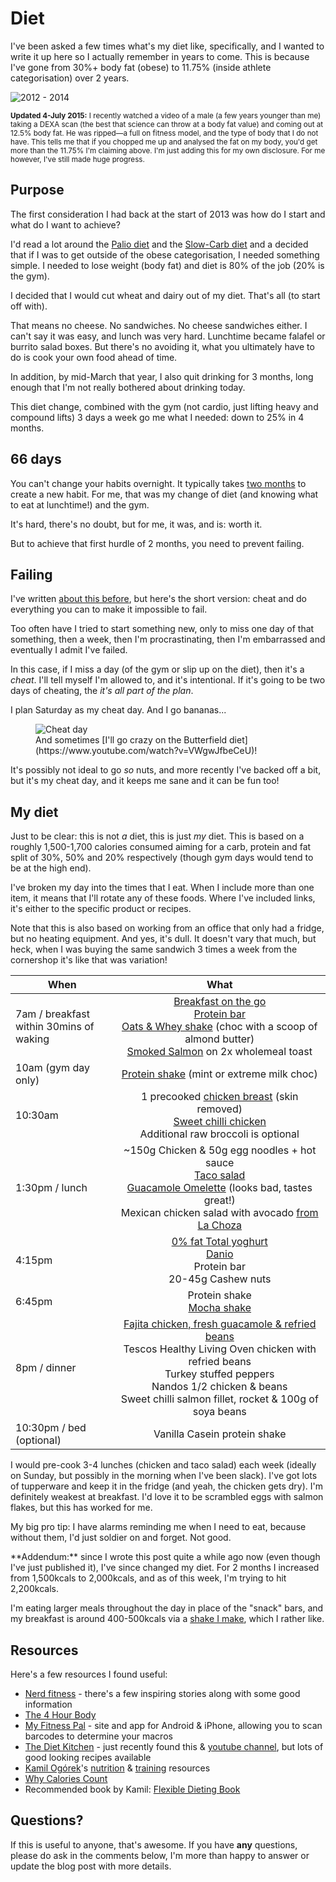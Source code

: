 # Diet

I've been asked a few times what's my diet like, specifically, and I wanted to write it up here so I actually remember in years to come. This is because I've gone from 30%+ body fat (obese) to 11.75% (inside athlete categorisation) over 2 years.

<!--more-->

![2012 - 2014](/images/2012-2014.jpg)

<div class="update"><small><strong>Updated 4-July 2015:</strong> I recently watched a video of a male (a few years younger than me) taking a DEXA scan (the best that science can throw at a body fat value) and coming out at 12.5% body fat. He was ripped—a full on fitness model, and the type of body that I do not have. This tells me that if you chopped me up and analysed the fat on my body, you'd get more than the 11.75% I'm claiming above. I'm just adding this for my own disclosure. For me however, I've still made huge progress.</small></div>

## Purpose

The first consideration I had back at the start of 2013 was how do I start and what do I want to achieve?

I'd read a lot around the [Palio diet](http://en.wikipedia.org/wiki/Paleolithic_diet) and the [Slow-Carb diet](http://en.wikipedia.org/wiki/Slow-Carb_Diet) and a decided that if I was to get outside of the obese categorisation, I needed something simple. I needed to lose weight (body fat) and diet is 80% of the job (20% is the gym).

I decided that I would cut wheat and dairy out of my diet. That's all (to start off with).

That means no cheese. No sandwiches. No cheese sandwiches either. I can't say it was easy, and lunch was very hard. Lunchtime became falafel or burrito salad boxes. But there's no avoiding it, what you ultimately have to do is cook your own food ahead of time.

In addition, by mid-March that year, I also quit drinking for 3 months, long enough that I'm not really bothered about drinking today.

This diet change, combined with the gym (not cardio, just lifting heavy and compound lifts) 3 days a week go me what I needed: down to 25% in 4 months.

## 66 days

You can't change your habits overnight. It typically takes [two months](http://www.telegraph.co.uk/health/healthnews/5857845/It-takes-66-days-to-form-a-habit.html) to create a new habit. For me, that was my change of diet (and knowing what to eat at lunchtime!) and the gym.

It's hard, there's no doubt, but for me, it was, and is: worth it.

But to achieve that first hurdle of 2 months, you need to prevent failing.

## Failing

I've written [about this before](https://remysharp.com/2014/01/27/cheat), but here's the short version: cheat and do everything you can to make it impossible to fail.

Too often have I tried to start something new, only to miss one day of that something, then a week, then I'm procrastinating, then I'm embarrassed and eventually I admit I've failed.

In this case, if I miss a day (of the gym or slip up on the diet), then it's a *cheat*. I'll tell myself I'm allowed to, and it's intentional. If it's going to be two days of cheating, the *it's all part of the plan*.

I plan Saturday as my cheat day. And I go bananas...

<figure><img class="withcredit" src="/images/cheat-day.jpg" title="Cheat day"><figcaption class="credit">And sometimes [I'll go crazy on the Butterfield diet](https://www.youtube.com/watch?v=VWgwJfbeCeU)!</figcaption></figure>

It's possibly not ideal to go *so* nuts, and more recently I've backed off a bit, but it's my cheat day, and it keeps me sane and it can be fun too!

## My diet

Just to be clear: this is not *a* diet, this is just *my* diet. This is based on a roughly 1,500-1,700 calories consumed aiming for a carb, protein and fat split of 30%, 50% and 20% respectively (though gym days would tend to be at the high end).

I've broken my day into the times that I eat. When I include more than one item, it means that I'll rotate any of these foods. Where I've included links, it's either to the specific product or recipes.

Note that this is also based on working from an office that only had a fridge, but no heating equipment. And yes, it's dull. It doesn't vary that much, but heck, when I was buying the same sandwich 3 times a week from the cornershop it's like that was variation!

| When        | What            |
| ------------- |:-------------:|
| 7am / breakfast<br>within 30mins of waking | [Breakfast on the go](http://www.tesco.com/groceries/product/details/?id=283691370)<br>[Protein bar](http://www.sci-mx.co.uk/product-a-z/pro2go-duo-bar.html)<br>[Oats & Whey shake](http://www.dolphinfitness.co.uk/en/optimum-nutrition-natural-whey-and-oats/21659) (choc with a scoop of almond butter)<br>[Smoked Salmon](http://www.tesco.com/groceries/product/details/?id=250926075) on 2x wholemeal toast |
| 10am (gym day only)      |[Protein shake](http://www.dolphinfitness.co.uk/en/optimum-nutrition-100-whey-gold-2.2kg/16825) (mint or extreme milk choc)|
| 10:30am      | 1 precooked [chicken breast](http://www.tesco.com/groceries/product/details/?id=264465356) (skin removed)<br>[Sweet chilli chicken](http://www.tesco.com/groceries/product/details/?id=279817782)<br>Additional raw broccoli is optional |
| 1:30pm / lunch | ~150g Chicken & 50g egg noodles + hot sauce<br>[Taco salad](https://gist.github.com/remy/7c55ff6fbec15fe88ba3#file-taco-salad-md)<br>[Guacamole Omelette](https://gist.github.com/remy/7c55ff6fbec15fe88ba3#file-guac-omlette-md) (looks bad, tastes great!)<br>Mexican chicken salad with avocado [from La Choza](http://www.lachoza.co.uk/) |
| 4:15pm | [0% fat Total yoghurt](http://uk.fage.eu/product/yoghurt/total-0-170g)<br>[Danio](http://danio.co.uk/)<br>Protein bar<br>20-45g Cashew nuts |
| 6:45pm | Protein shake<br>[Mocha shake](https://gist.github.com/remy/7c55ff6fbec15fe88ba3#file-mocha-shake-md) |
| 8pm / dinner | [Fajita chicken, fresh guacamole & refried beans](https://gist.github.com/remy/7c55ff6fbec15fe88ba3#file-fajitas-md)<br>Tescos Healthy Living Oven chicken with refried beans<br>Turkey stuffed peppers<br>Nandos 1/2 chicken & beans<br>Sweet chilli salmon fillet, rocket & 100g of soya beans|
| 10:30pm / bed<br>(optional) | Vanilla Casein protein shake |

I would pre-cook 3-4 lunches (chicken and taco salad) each week (ideally on Sunday, but possibly in the morning when I've been slack). I've got lots of tupperware and keep it in the fridge (and yeah, the chicken gets dry). I'm definitely weakest at breakfast. I'd love it to be scrambled eggs with salmon flakes, but this has worked for me.

My big pro tip: I have alarms reminding me when I need to eat, because without them, I'd just soldier on and forget. Not good.

<div class="update">
**Addendum:** since I wrote this post quite a while ago now (even though I've just published it), I've since changed my diet. For 2 months I increased from 1,500kcals to 2,000kcals, and as of this week, I'm trying to hit 2,200kcals.

I'm eating larger meals throughout the day in place of the "snack" bars, and my breakfast is around 400-500kcals via a [shake I make](https://gist.github.com/remy/7c55ff6fbec15fe88ba3#file-oatmea-choco-banana-strawberry-shake-md), which I rather like.
</div>

## Resources

Here's a few resources I found useful:

- [Nerd fitness](http://www.nerdfitness.com/) - there's a few inspiring stories along with some good information
- [The 4 Hour Body](http://www.amazon.co.uk/4-Hour-Body-uncommon-incredible-superhuman/dp/0091939526/ref=sr_1_1)
- [My Fitness Pal](http://www.myfitnesspal.com/) - site and app for Android & iPhone, allowing you to scan barcodes to determine your macros
- [The Diet Kitchen](http://thedk.co.uk/) - just recently found this & [youtube channel](https://www.youtube.com/user/thedietkitchen), but lots of good looking recipes available
- [Kamil Ogórek](https://twitter.com/kamilogorek)'s [nutrition](http://kamilogorek.pl/nutrition/) & [training](http://kamilogorek.pl/training/) resources
- [Why Calories Count](http://evidencemag.com/why-calories-count/)
- Recommended book by Kamil: [Flexible Dieting Book](http://evidencemag.com/flexible-dieting-book/)

## Questions?

If this is useful to anyone, that's awesome. If you have **any** questions, please do ask in the comments below, I'm more than happy to answer or update the blog post with more details.